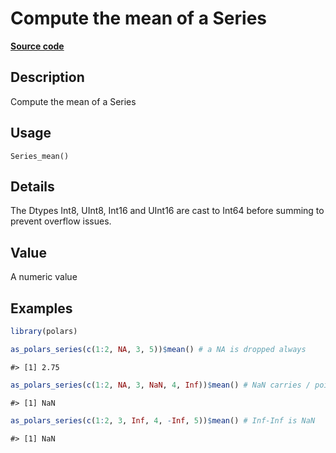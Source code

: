 

# Compute the mean of a Series

[**Source code**](https://github.com/pola-rs/r-polars/tree/main/R/series__series.R#L759)

## Description

Compute the mean of a Series

## Usage

<pre><code class='language-R'>Series_mean()
</code></pre>

## Details

The Dtypes Int8, UInt8, Int16 and UInt16 are cast to Int64 before
summing to prevent overflow issues.

## Value

A numeric value

## Examples

``` r
library(polars)

as_polars_series(c(1:2, NA, 3, 5))$mean() # a NA is dropped always
```

    #> [1] 2.75

``` r
as_polars_series(c(1:2, NA, 3, NaN, 4, Inf))$mean() # NaN carries / poisons
```

    #> [1] NaN

``` r
as_polars_series(c(1:2, 3, Inf, 4, -Inf, 5))$mean() # Inf-Inf is NaN
```

    #> [1] NaN
